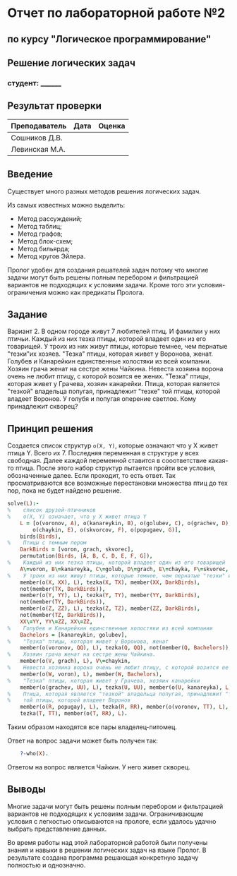 # Отчет по лабораторной работе №2
## по курсу "Логическое программирование"

## Решение логических задач

### студент: ______

## Результат проверки

| Преподаватель     | Дата         |  Оценка       |
|-------------------|--------------|---------------|
| Сошников Д.В. |              |               |
| Левинская М.А.|              |               |

## Введение

Существует много разных методов решения логических задач.

Из самых известных можно выделить:

- Метод рассуждений;
- Метод таблиц;
- Метод графов;
- Метод блок-схем;
- Метод бильярда;
- Метод кругов Эйлера.

Пролог удобен для создания решателей задач потому что многие задачи могут быть решены полным перебором и фильтрацией вариантов не подходящих к условиям задачи. Кроме того эти условия-ограничения можно как предикаты Пролога.

## Задание

Вариант 2. В одном городе живут 7 любителей птиц. И фамилии у них птичьи. Каждый из них тезка птицы, которой владеет один из его товарищей. У троих из них живут птицы, которые темнее, чем пернатые "тезки"их хозяев. "Тезка" птицы, которая живет у Воронова, женат. Голубев и Канарейкин единственные холостяки из всей компании. Хозяин грача женат на сестре жены Чайкина. Невеста хозяина ворона очень не любит птицу, с которой возится ее жених. "Тезка" птицы, которая живет у Грачева, хозяин канарейки. Птица, которая является "тезкой" владельца попугая, принадлежит "тезке" той птицы, которой владеет Воронов. У голубя и попугая оперение светлое. Кому принадлежит скворец?

## Принцип решения

Создается список структур `o(X, Y)`, которые означают что у X живет птица Y. Всего их 7.
Последняя переменная в структуре у всех свободная. Далее каждой переменной ставится в сооответствие какая-то птица. После этого набор структур пытается пройти все условия, обозначенные далее. Если проходит, то есть ответ. Так просматриваются все возможные перестановки множества птиц до тех пор, пока не будет найдено решение.

```prolog
solve(L):-
%    список друзей-птичников
%    o(X, Y) означает, что у X живет птица Y
    L = [o(voronov, A), o(kanareykin, B), o(golubev, C), o(grachev, D),
        o(chaykin, E), o(skvorcov, F), o(popugaev, G)],
    birds(Birds),
%    Птицы с темным пером
    DarkBirds = [voron, grach, skvorec],
    permutation(Birds, [A, B, C, D, E, F, G]),
%    Каждый из них тезка птицы, которой владеет один из его товарищей
    A\=voron, B\=kanareyka, C\=golub, D\=grach, E\=chayka, F\=skvorec, G\=popugay,
%    У троих из них живут птицы, которые темнее, чем пернатые "тезки" их хозяев
	member(o(X, XX), L), tezka(X, TX), member(XX, DarkBirds),
    not(member(TX, DarkBirds)),
	member(o(Y, YY), L), tezka(Y, TY), member(YY, DarkBirds),
    not(member(TY, DarkBirds)),
	member(o(Z, ZZ), L), tezka(Z, TZ), member(ZZ, DarkBirds),
    not(member(TZ, DarkBirds)),
    XX\=YY, YY\=ZZ, XX\=ZZ,
%    Голубев и Канарейкин единственные холостяки из всей компании
    Bachelors = [kanareykin, golubev],
%    "Тезка" птицы, которая живет у Воронова, женат
    member(o(voronov, QQ), L), tezka(Q, QQ), not(member(Q, Bachelors)),
%    Хозяин грача женат на сестре жены Чайкина.
    member(o(V, grach), L), V\=chaykin,
%    Невеста хозяина ворона очень не любит птицу, с которой возится ее жених
    member(o(W, voron), L), member(W, Bachelors),
%    "Тезка" птицы, которая живет у Грачева, хозяин канарейки
    member(o(grachev, UU), L), tezka(U, UU), member(o(U, kanareyka), L),
%    Птица, которая является "тезкой" владельца попугая, принадлежит "тезке"
%    той птицы, которой владеет Воронов
    member(o(R, popugay), L), tezka(R, RR), member(o(voronov, TT), L),
    tezka(T, TT), member(o(T, RR), L).
```

Таким образом находятся все пары владелец-питомец.

Ответ на вопрос задачи может быть получен так:

```prolog
    ?-who(X).
```

Ответом на вопрос является Чайкин. У него живет скворец.

## Выводы

Многие задачи могут быть решены полным перебором и фильтрацией вариантов не подходящих к условиям задачи. Ограничивающие условия с легкостью описываются на прологе, если удалось удачно выбрать представление данных.

Во время работы над этой лабораторной работой были получены знания и навыки в решении логических задач на языке Пролог.
В результате создана программа решающая конкретную задачу полностью и однозначно.
